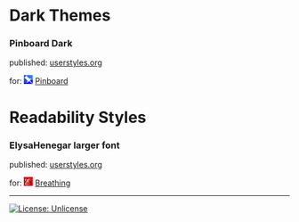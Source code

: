 # Dark Themes
### Pinboard Dark
published: [userstyles.org](https://userstyles.org/styles/151351/pinboard-dark)

for: ![Pinboard logo](img/pinboard.gif) [Pinboard](https://pinboard.in)
# Readability Styles
### ElysaHenegar larger font
published: [userstyles.org](https://userstyles.org/styles/155318/elysahenegar-larger-font)

for: ![E](img/elysahenegar.png) [Breathing](http://elysahenegar.com/)

---

[![License: Unlicense](https://img.shields.io/badge/license-Unlicense-blue.svg)](http://unlicense.org/)